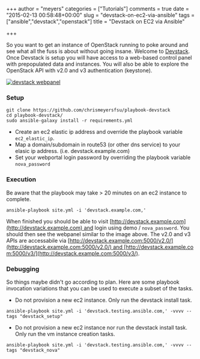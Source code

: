 +++
author = "meyers"
categories = ["Tutorials"]
comments = true
date = "2015-02-13 00:58:48+00:00"
slug = "devstack-on-ec2-via-ansible"
tags = ["ansible","devstack","openstack"]
title = "Devstack on EC2 via Ansible"

+++

So you want to get an instance of OpenStack running to poke around and see what all the fuss is about without going insane. Welcome to [Devstack](http://docs.openstack.org/developer/devstack/). Once Devstack is setup you will have access to a web-based control panel with prepopulated data and instances. You will also be able to explore the OpenStack API with v2.0 and v3 authentication (keystone).

[![devstack webpanel](http://i.imgur.com/iq37M8F.png)](http://i.imgur.com/iq37M8F.png)

### Setup

```
git clone https://github.com/chrismeyersfsu/playbook-devstack
cd playbook-devstack/
sudo ansible-galaxy install -r requirements.yml
```

* Create an ec2 elastic ip address and override the playbook variable `ec2_elastic_ip`.
* Map a domain/subdomain in route53 (or other dns service) to your elasic ip address. (i.e. devstack.example.com)
* Set your webportal login password by overriding the playbook variable `nova_password`

### Execution
Be aware that the playbook may take > 20 minutes on an ec2 instance to complete.

```
ansible-playbook site.yml -i 'devstack.example.com,'
```

When finished you should be able to visit [http://devstack.example.com](http://devstack.example.com) and login using demo / `nova_password`. You should then see the webpanel similar to the image above. The v2.0 and v3 APIs are accessabile via [http://devstack.example.com:5000/v2.0/](http://devstack.example.com:5000/v2.0/) and [http://devstack.example.com:5000/v3/](http://devstack.example.com:5000/v3/).

### Debugging
So things maybe didn't go according to plan. Here are some playbook invocation variations that you can be used to execute a subset of the tasks.

* Do not provision a new ec2 instance. Only run the devstack install task.

```
ansible-playbook site.yml -i 'devstack.testing.ansible.com,' -vvvv --tags "devstack_setup"
```

* Do not provision a new ec2 instance nor run the devstack install task. Only run the vm instance creation tasks.

```
ansible-playbook site.yml -i 'devstack.testing.ansible.com,' -vvvv --tags "devstack_nova"
```
